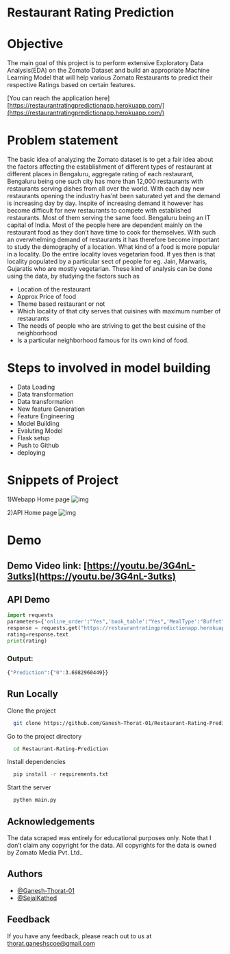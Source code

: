 
# Restaurant Rating Prediction

# Objective

The main goal of this project is to perform extensive Exploratory Data Analysis(EDA) on 
the Zomato Dataset and build an appropriate Machine Learning Model that will help 
various Zomato Restaurants to predict their respective Ratings based on certain 
features.

[You can reach the application here] 
[https://restaurantratingpredictionapp.herokuapp.com/](https://restaurantratingpredictionapp.herokuapp.com/)


# Problem statement
The basic idea of analyzing the Zomato dataset is to get a fair idea about the factors affecting the establishment
of different types of restaurant at different places in Bengaluru, aggregate rating of each restaurant, Bengaluru
being one such city has more than 12,000 restaurants with restaurants serving dishes from all over the world.
With each day new restaurants opening the industry has’nt been saturated yet and the demand is increasing
day by day. Inspite of increasing demand it however has become difficult for new restaurants to compete with
established restaurants. Most of them serving the same food. Bengaluru being an IT capital of India. Most of
the people here are dependent mainly on the restaurant food as they don’t have time to cook for themselves.
With such an overwhelming demand of restaurants it has therefore become important to study the demography
of a location. What kind of a food is more popular in a locality. Do the entire locality loves vegetarian food.
If yes then is that locality populated by a particular sect of people for eg. Jain, Marwaris, Gujaratis who are
mostly vegetarian. These kind of analysis can be done using the data, by studying the factors such as

- Location of the restaurant
- Approx Price of food
- Theme based restaurant or not
- Which locality of that city serves that cuisines with maximum number of restaurants
- The needs of people who are striving to get the best cuisine of the neighborhood
- Is a particular neighborhood famous for its own kind of food.


# Steps to involved in model building
- Data Loading
- Data transformation
- Data transformation
- New feature Generation
- Feature Engineering
- Model Building
- Evaluting Model
- Flask setup
- Push to Github
- deploying

# Snippets of Project

1)Webapp Home page
![img](https://i.imgur.com/s2tV3Y0.png)

2)API Home page
![img](https://i.imgur.com/ksIMzTe.png)


# Demo

## Demo Video link: [https://youtu.be/3G4nL-3utks](https://youtu.be/3G4nL-3utks)

## API Demo

```python
import requests
parameters={'online_order':"Yes",'book_table':"Yes",'MealType':"Buffet",'votes':775,'costfor2':800}
response = requests.get("https://restaurantratingpredictionapp.herokuapp.com/api/predict", params=parameters)
rating=response.text
print(rating)

```
### Output:
```bash
{"Prediction":{"0":3.6982960449}}
```


## Run Locally

Clone the project

```bash
  git clone https://github.com/Ganesh-Thorat-01/Restaurant-Rating-Prediction
```

Go to the project directory

```bash
  cd Restaurant-Rating-Prediction
```

Install dependencies

```bash
  pip install -r requirements.txt
```

Start the server

```bash
  python main.py
```


## Acknowledgements

The data scraped was entirely for educational purposes only. Note that I don’t claim any copyright for the data. All copyrights for the data is owned by Zomato Media Pvt. Ltd..


## Authors

- [@Ganesh-Thorat-01](https://github.com/Ganesh-Thorat-01/)
- [@SejalKathed](https://github.com/SejalKathed)

## Feedback

If you have any feedback, please reach out to us at thorat.ganeshscoe@gmail.com

